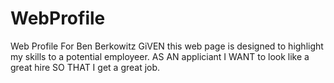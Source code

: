 # WebProfile
Web Profile For Ben Berkowitz
GiVEN this web page is designed to highlight my skills to a potential employeer. 
AS AN appliciant I WANT to look like a great hire SO THAT I get a great job. 

